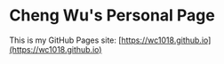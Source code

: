 # Cheng Wu's Personal Page
This is my GitHub Pages site: [https://wc1018.github.io](https://wc1018.github.io)
